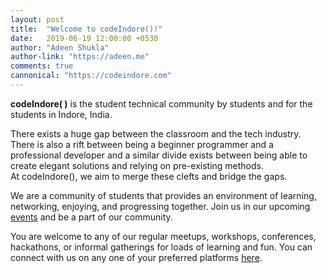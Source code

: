```yaml
---
layout: post
title:  "Welcome to codeIndore()!"
date:   2019-06-19 12:00:00 +0530
author: "Adeen Shukla"
author-link: "https://adeen.me"
comments: true
cannonical: "https://codeindore.com"
---
```


**codeIndore( )** is the student technical community by students and for the students in Indore, India.

There exists a huge gap between the classroom and the tech industry. There is also a rift between being a beginner programmer and a professional developer and a similar divide exists between being able to create elegant solutions and relying on pre-existing methods. <br />At codeIndore(), we aim to merge these clefts and bridge the gaps.

We are a community of students that provides an environment of learning, networking,  enjoying, and progressing together. Join us in our upcoming [events](/events/) and be a part of our community.

You are welcome to any of our regular meetups, workshops, conferences, hackathons, or informal gatherings for loads of learning and fun. You can connect with us on any one of your preferred platforms [here](/connect/).
